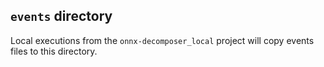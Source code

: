 ## `events` directory

Local executions from the `onnx-decomposer_local` project will copy events files to this directory.